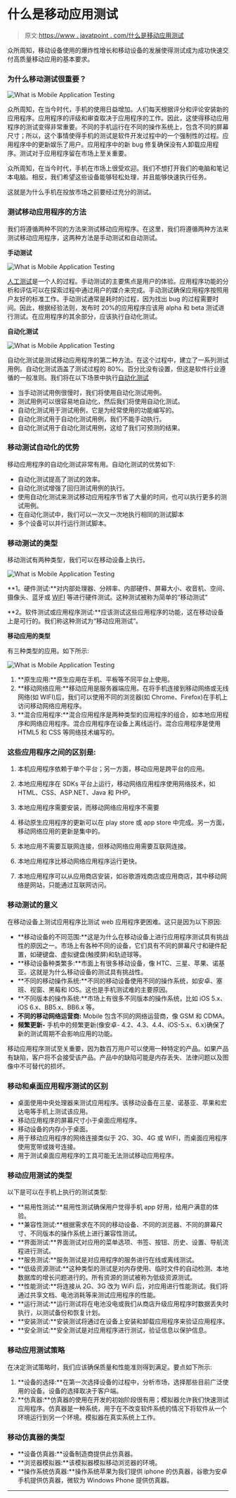 # 什么是移动应用测试

> 原文:[https://www . javatpoint . com/什么是移动应用测试](https://www.javatpoint.com/what-is-mobile-application-testing)

众所周知，移动设备使用的爆炸性增长和移动设备的发展使得测试成为成功快速交付高质量移动应用的基本要求。

### 为什么移动测试很重要？

![What is Mobile Application Testing](../Images/3a5b56dd53e4c989523a0f118488414d.png)

众所周知，在当今时代，手机的使用日益增加。人们每天根据评分和评论安装新的应用程序。应用程序的评级和审查取决于应用程序的工作。因此，这使得移动应用程序的测试变得非常重要。不同的手机运行在不同的操作系统上，包含不同的屏幕尺寸；所以，这个事情使得手机的测试是软件开发过程中的一个强制性的过程。应用程序中的更新娱乐了用户。应用程序中的新 bug 修复确保没有人卸载应用程序。测试对于应用程序留在市场上至关重要。

众所周知，在当今时代，手机在市场上很受欢迎。我们不想打开我们的电脑和笔记本电脑。相反，我们希望这些设备能够轻松处理，并且能够快速执行任务。

这就是为什么手机在投放市场之前要经过充分的测试。

### 测试移动应用程序的方法

我们将遵循两种不同的方法来测试移动应用程序。在这里，我们将遵循两种方法来测试移动应用程序，这两种方法是手动测试和自动测试。

**手动测试**

![What is Mobile Application Testing](../Images/72bb6ed57447b671f8f9f76fcffaafca.png)

[人工测试](https://www.javatpoint.com/manual-testing)是一个人的过程。手动测试的主要焦点是用户的体验。应用程序功能的分析和评估可以在探索过程中通过用户的媒介来完成。手动测试确保应用程序按照用户友好的标准工作。手动测试通常是耗时的过程，因为找出 bug 的过程需要时间。因此，根据经验法则，发布时 20%的应用程序应该用 alpha 和 beta 测试进行测试。在应用程序的其余部分，应该执行自动化测试。

**自动化测试**

![What is Mobile Application Testing](../Images/da909e6979406e4b26897331d1feea03.png)

自动化测试是测试移动应用程序的第二种方法。在这个过程中，建立了一系列测试用例。自动化测试涵盖了测试过程的 80%。百分比没有设置，但这是软件行业遵循的一般准则。我们将在以下场景中执行[自动化测试](https://www.javatpoint.com/automation-testing)

*   当手动测试用例很慢时，我们将使用自动化测试用例。
*   测试用例可以很容易地自动化，然后我们将使用自动化测试。
*   自动化测试用于测试用例，它是为经常使用的功能编写的。
*   自动化测试用于自动化测试用例，我们不能手动执行。
*   自动化测试用于自动化测试用例，这给了我们可预测的结果。

### 移动测试自动化的优势

移动应用程序的自动化测试非常有用。自动化测试的优势如下:

*   自动化测试提高了测试的效率。
*   自动化测试增强了回归测试用例的执行。
*   使用自动化测试来测试移动应用程序节省了大量的时间，也可以执行更多的测试用例。
*   在自动化测试中，我们可以一次又一次地执行相同的测试脚本
*   多个设备可以并行运行测试脚本。

### 移动测试的类型

移动测试有两种类型，我们可以在移动设备上执行。

![What is Mobile Application Testing](../Images/9ffbfaa350ee7141f2974798219f701b.png)

**1。硬件测试:**对内部处理器、分辨率、内部硬件、屏幕大小、收音机、空间、摄像头、蓝牙或 [WIFI](https://www.javatpoint.com/wifi-full-form) 等进行硬件测试。这种测试被称为简单的“移动测试”

**2。软件测试或应用程序测试:**应该测试这些应用程序的功能，这在移动设备上是可行的。我们称这种测试为“移动应用测试”。

**移动应用的类型**

有三种类型的应用。如下所示:

![What is Mobile Application Testing](../Images/64c284aa1f856d8a555e87c0e2861f1c.png)

1.  **原生应用:**原生应用在手机、平板等不同平台上使用。
2.  **移动网络应用:**移动应用是服务器端应用。在将手机连接到移动网络或无线网络(如 WIFI)后，我们可以使用不同的浏览器(如 Chrome、Firefox)在手机上访问移动网络应用程序。
3.  **混合应用程序:**混合应用程序是两种类型的应用程序的组合，如本地应用程序和网络应用程序。混合应用程序在设备上离线运行。混合应用程序是使用 HTML5 和 CSS 等网络技术编写的。

### 这些应用程序之间的区别是:

1.  本机应用程序依赖于单个平台；另一方面，移动应用是跨平台的应用。
2.  本地应用程序在 SDKs 平台上运行，移动网络应用程序使用网络技术，如 HTML、CSS、ASP.NET、Java 和 PHP。
3.  本地应用程序需要安装，而移动网络应用程序不需要

4.  移动原生应用程序的更新可以在 play store 或 app store 中完成。另一方面，移动网络应用的更新是集中的。
5.  本地应用不需要互联网连接，但移动网络应用需要互联网连接。
6.  本地应用程序比移动网络应用程序运行更快。
7.  本地应用程序可以从应用商店安装，如谷歌游戏商店或应用商店，其中移动网络是网站，只能通过互联网访问。

### 移动测试的意义

在移动设备上测试应用程序比测试 web 应用程序更困难。这只是因为以下原因:

*   **移动设备的不同范围:**这是为什么在移动设备上进行应用程序测试具有挑战性的原因之一。市场上有各种不同的设备，它们具有不同的屏幕尺寸和硬件配置，如硬键盘、虚拟键盘(触摸屏)和轨迹球等。
*   **移动设备种类繁多:**市面上有很多移动设备，像 HTC、三星、苹果、诺基亚。这就是为什么移动设备的测试具有挑战性。
*   **不同的移动操作系统:**不同的移动设备使用不同的操作系统，如安卓、塞班、视窗、黑莓和 IOS。这也是手机测试难的主要原因。
*   **不同版本的操作系统:**市场上有很多不同版本的操作系统，比如 iOS 5.x、iOS 6.x、BB5.x、BB6.x 等。
*   **不同的移动网络运营商:** Mobile 包含不同的网络运营商，像 GSM 和 CDMA。
*   **频繁更新-** 手机中的频繁更新(像安卓- 4.2、4.3、4.4、iOS-5.x、6.x)确保了新的测试周期不会影响应用的功能。

移动应用程序测试至关重要，因为数百万用户可以使用一种特定的产品。如果产品有缺陷，客户将不会接受该产品。产品中的缺陷可能是内存丢失、法律问题以及图像中不可替代的损坏。

### 移动和桌面应用程序测试的区别

*   桌面使用中央处理器来测试应用程序。该移动设备在三星、诺基亚、苹果和宏达电等手机上测试该应用。
*   移动应用程序的屏幕尺寸小于桌面应用程序。
*   移动设备的内存小于桌面。
*   用于移动应用程序的网络连接类似于 2G、3G、4G 或 WIFI，而桌面应用程序使用宽带或拨号连接。
*   用于测试桌面应用程序的工具可能无法测试移动应用程序。

### 移动应用测试的类型

以下是可以在手机上执行的测试类型:

*   **易用性测试:**易用性测试确保用户觉得手机 app 好用，给用户满意的体验。
*   **兼容性测试:**根据需求在不同的移动设备、不同的浏览器、不同的屏幕尺寸、不同版本的操作系统上进行兼容性测试。
*   **界面测试:**界面测试对应用的菜单选项、书签、按钮、历史、设置、导航流程进行测试。
*   **服务测试:**服务测试是对应用程序的服务进行在线或离线测试。
*   **低级资源测试:**这种类型的测试是对内存使用、临时文件的自动检测、本地数据库的增长问题进行的。所有资源的测试被称为低级资源测试。
*   **性能测试:**将连接从 2G、3G 改为 WiFi 后，对应用进行性能测试。我们将通过共享文档、电池消耗等来测试应用程序的性能。
*   **运行测试:**运行测试将在电池没电或我们从商店升级应用程序时数据丢失时执行，以测试备份和恢复计划。
*   **安装测试:**安装测试将通过在设备上安装和卸载应用程序来验证应用程序。
*   **安全测试:**安全测试是对应用程序进行测试，验证信息以保护信息。

### 移动应用测试策略

在决定测试策略时，我们应该确保质量和性能准则得到满足。要点如下所示:

1.  **设备的选择:**在第一次选择设备的过程中，分析市场，选择那些目前广泛使用的设备。设备的选择取决于客户端。
2.  **仿真器:**仿真器的使用在开发的初始阶段很有用；模拟器允许我们快速测试应用程序。仿真器是一种系统，用于在不改变软件系统的情况下将软件从一个环境运行到另一个环境。模拟器在真实系统上工作。

### 移动仿真器的类型

*   **设备仿真器:**设备制造商提供此仿真器。
*   **浏览器模拟器:**该模拟器模拟移动浏览器的环境。
*   **操作系统仿真器:**操作系统苹果为我们提供 iphone 的仿真器，谷歌为安卓手机提供仿真器，微软为 Windows Phone 提供仿真器。

* * *